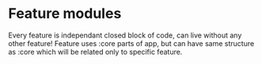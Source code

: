 # Feature modules

Every feature is independant closed block of code, can live without any other feature!
Feature uses :core parts of app, but can have same structure as :core which will be related only to specific feature.